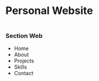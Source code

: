 # Personal Website
<img src="https://raw.githubusercontent.com/elvirafimansyah/portfolio/master/img/pt.png" alt="">

### Section Web
- Home
- About 
- Projects
- Skills
- Contact
